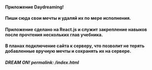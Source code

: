 ####  Приложение Daydreaming!
#### Пиши сюда свои мечты и удаляй их по мере исполнения.
#### Приложение сделано на React.js и служит закрепление навыков после прочтения нескольких глав учебника.
#### В планах подключение сайта к серверу, что позволит не терять добавленные вручную мечты и сохранять их на сервере. 
##### DREAM ON! permalink: /index.html